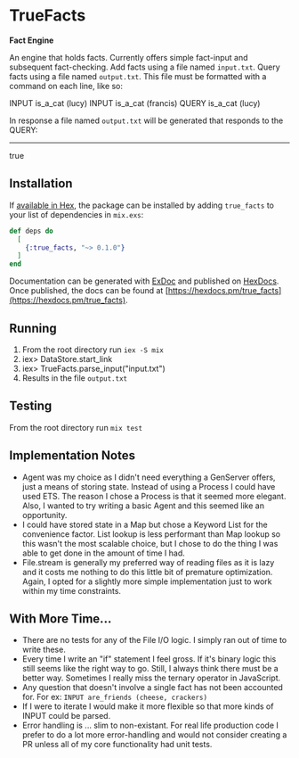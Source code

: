 # TrueFacts

**Fact Engine**

An engine that holds facts. Currently offers simple fact-input and subsequent fact-checking. Add facts using a file named `input.txt`. Query facts using a file named `output.txt`. This file must be formatted with a command on each line, like so:

INPUT is_a_cat (lucy)
INPUT is_a_cat (francis)
QUERY is_a_cat (lucy)

In response a file named `output.txt` will be generated that responds to the QUERY:

---
true

## Installation

If [available in Hex](https://hex.pm/docs/publish), the package can be installed
by adding `true_facts` to your list of dependencies in `mix.exs`:

```elixir
def deps do
  [
    {:true_facts, "~> 0.1.0"}
  ]
end
```

Documentation can be generated with [ExDoc](https://github.com/elixir-lang/ex_doc)
and published on [HexDocs](https://hexdocs.pm). Once published, the docs can
be found at [https://hexdocs.pm/true_facts](https://hexdocs.pm/true_facts).

## Running

1. From the root directory run `iex -S mix`
2. iex> DataStore.start_link
3. iex> TrueFacts.parse_input("input.txt")
4. Results in the file `output.txt`

## Testing

From the root directory run `mix test`

## Implementation Notes

- Agent was my choice as I didn't need everything a GenServer offers, just a means of storing state. Instead of using a Process I could have used ETS. The reason I chose a Process is that it seemed more elegant. Also, I wanted to try writing a basic Agent and this seemed like an opportunity.
- I could have stored state in a Map but chose a Keyword List for the convenience factor. List lookup is less performant than Map lookup so this wasn't the most scalable choice, but I chose to do the thing I was able to get done in the amount of time I had.
- File.stream is generally my preferred way of reading files as it is lazy and it costs me nothing to do this little bit of premature optimization. Again, I opted for a slightly more simple implementation just to work within my time constraints.

## With More Time...

- There are no tests for any of the File I/O logic. I simply ran out of time to write these.
- Every time I write an "if" statement I feel gross. If it's binary logic this still seems like the right way to go. Still, I always think there must be a better way. Sometimes I really miss the ternary operator in JavaScript.
- Any question that doesn't involve a single fact has not been accounted for.
For ex: `INPUT are_friends (cheese, crackers)`
- If I were to iterate I would make it more flexible so that more kinds of INPUT could be parsed.
- Error handling is ... slim to non-existant. For real life production code I prefer to do a lot more error-handling and would not consider creating a PR unless all of my core functionality had unit tests.
